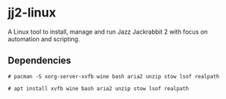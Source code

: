 jj2-linux
===
A Linux tool to install, manage and run Jazz Jackrabbit 2 with focus on automation and scripting.

Dependencies
---

`# pacman -S xorg-server-xvfb wine bash aria2 unzip stow lsof realpath`

`# apt install xvfb wine bash aria2 unzip stow lsof realpath`
